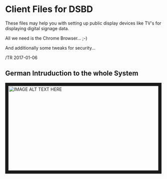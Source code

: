 
# Client Files for DSBD

These files may help you with setting up public display devices like TV's
for displaying digital signage data.

All we need is the Chrome Browser... ;-)

And additionally some tweaks for security...

/TR 2017-01-06



## German Intruduction to the whole System

<a href="https://www.youtube.com/watch?feature=player_embedded&v=zCtXsK4JeT0" target="_blank">
<img src="https://img.youtube.com/vi/zCtXsK4JeT0/0.jpg" alt="IMAGE ALT TEXT HERE" width="480" height="270" border="10" />
</a>

